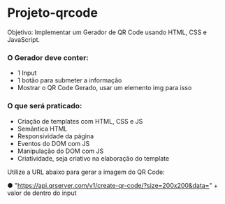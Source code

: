 # Projeto-qrcode
Objetivo: Implementar um Gerador de QR Code usando HTML, CSS e JavaScript.

### O Gerador deve conter:

- 1 Input
- 1 botão para submeter a informação
- Mostrar o QR Code Gerado, usar um elemento img para isso

### O que será praticado:

- Criação de templates com HTML, CSS e JS
- Semântica HTML
- Responsividade da página
- Eventos do DOM com JS
- Manipulação do DOM com JS
- Criatividade, seja criativo na elaboração do template

Utilize a URL abaixo para gerar a imagem do QR Code:

● "https://api.qrserver.com/v1/create-qr-code/?size=200x200&data=" + valor de dentro
do input
